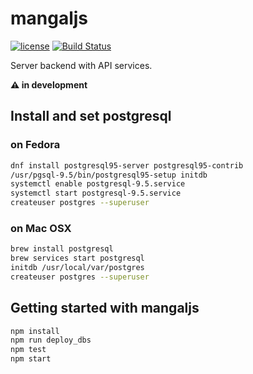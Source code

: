 # mangaljs

[![license](https://img.shields.io/github/license/mangal-wg/mangaljs.svg?maxAge=2592000?style=flat-square)]() [![Build Status](https://travis-ci.org/mangal-wg/mangaljs.svg?branch=master)](https://travis-ci.org/mangal-wg/mangaljs)

Server backend with API services.

**:warning: in development**

## Install and set postgresql

### on Fedora

```bash
dnf install postgresql95-server postgresql95-contrib
/usr/pgsql-9.5/bin/postgresql95-setup initdb
systemctl enable postgresql-9.5.service
systemctl start postgresql-9.5.service
createuser postgres --superuser
```

### on Mac OSX

```bash
brew install postgresql
brew services start postgresql
initdb /usr/local/var/postgres
createuser postgres --superuser
```

## Getting started with mangaljs

```bash
npm install
npm run deploy_dbs
npm test
npm start
```
